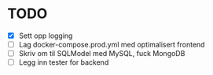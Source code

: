 # TODO

- [x] Sett opp logging
- [ ] Lag docker-compose.prod.yml med optimalisert frontend
- [ ] Skriv om til SQLModel med MySQL, fuck MongoDB
- [ ] Legg inn tester for backend
